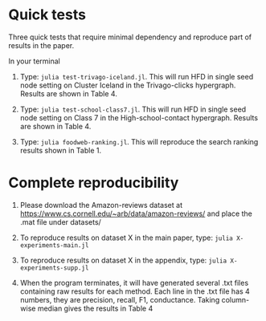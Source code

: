 # Quick tests

Three quick tests that require minimal dependency and reproduce part of results in the paper.

In your terminal

1) Type: `julia test-trivago-iceland.jl`.
This will run HFD in single seed node setting on Cluster Iceland in the Trivago-clicks hypergraph. Results are shown in Table 4.

2) Type: `julia test-school-class7.jl`.
This will run HFD in single seed node setting on Class 7 in the High-school-contact hypergraph. Results are shown in Table 4.

3) Type: `julia foodweb-ranking.jl`.
This will reproduce the search ranking results shown in Table 1.


# Complete reproducibility

1) Please download the Amazon-reviews dataset at https://www.cs.cornell.edu/~arb/data/amazon-reviews/ and place the .mat file under datasets/

2) To reproduce results on dataset X in the main paper, type: `julia X-experiments-main.jl`

3) To reproduce results on dataset X in the appendix, type: `julia X-experiments-supp.jl`

4) When the program terminates, it will have generated several .txt files containing raw results for each method. Each line in the .txt file has 4 numbers, they are precision, recall, F1, conductance. Taking column-wise median gives the results in Table 4
